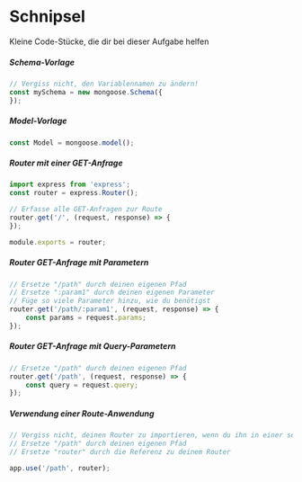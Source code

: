 # Schnipsel

Kleine Code-Stücke, die dir bei dieser Aufgabe helfen

##### Schema-Vorlage
```javascript
// Vergiss nicht, den Variablennamen zu ändern!
const mySchema = new mongoose.Schema({
});
```

##### Model-Vorlage

```javascript
const Model = mongoose.model();
```

##### Router mit einer GET-Anfrage

```javascript
import express from 'express';
const router = express.Router();

// Erfasse alle GET-Anfragen zur Route
router.get('/', (request, response) => {
});

module.exports = router;
```

##### Router GET-Anfrage mit Parametern
```javascript
// Ersetze "/path" durch deinen eigenen Pfad
// Ersetze ":param1" durch deinen eigenen Parameter
// Füge so viele Parameter hinzu, wie du benötigst
router.get('/path/:param1', (request, response) => {
    const params = request.params;
});
```

##### Router GET-Anfrage mit Query-Parametern
```javascript
// Ersetze "/path" durch deinen eigenen Pfad
router.get('/path', (request, response) => {
    const query = request.query;
});
```

##### Verwendung einer Route-Anwendung
```javascript
// Vergiss nicht, deinen Router zu importieren, wenn du ihn in einer separaten Datei gespeichert hast!
// Ersetze "/path" durch deinen eigenen Pfad
// Ersetze "router" durch die Referenz zu deinem Router

app.use('/path', router);
```
